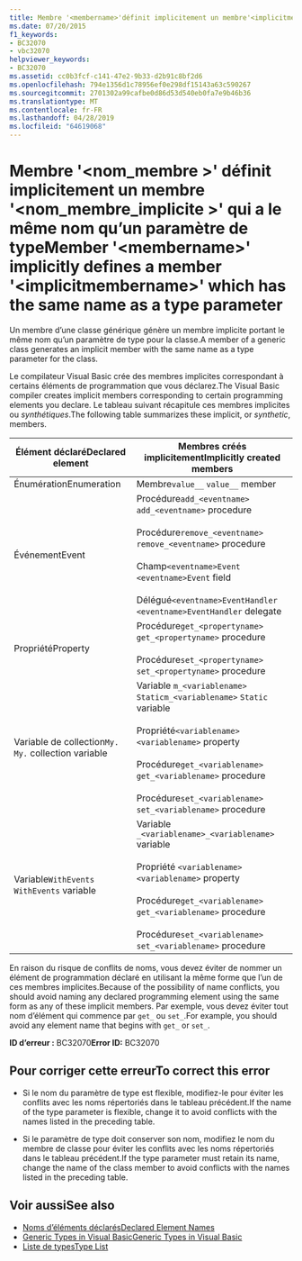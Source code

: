 ```yaml
---
title: Membre '<membername>'définit implicitement un membre'<implicitmembername>' qui a le même nom qu’un paramètre de type
ms.date: 07/20/2015
f1_keywords:
- BC32070
- vbc32070
helpviewer_keywords:
- BC32070
ms.assetid: cc0b3fcf-c141-47e2-9b33-d2b91c8bf2d6
ms.openlocfilehash: 794e1356d1c78956ef0e298df15143a63c590267
ms.sourcegitcommit: 2701302a99cafbe0d86d53d540eb0fa7e9b46b36
ms.translationtype: MT
ms.contentlocale: fr-FR
ms.lasthandoff: 04/28/2019
ms.locfileid: "64619068"
---
```

# <a name="member-membername-implicitly-defines-a-member-implicitmembername-which-has-the-same-name-as-a-type-parameter"></a><span data-ttu-id="83ec9-102">Membre '\<nom_membre >' définit implicitement un membre '\<nom_membre_implicite >' qui a le même nom qu’un paramètre de type</span><span class="sxs-lookup"><span data-stu-id="83ec9-102">Member '\<membername>' implicitly defines a member '\<implicitmembername>' which has the same name as a type parameter</span></span>
<span data-ttu-id="83ec9-103">Un membre d’une classe générique génère un membre implicite portant le même nom qu’un paramètre de type pour la classe.</span><span class="sxs-lookup"><span data-stu-id="83ec9-103">A member of a generic class generates an implicit member with the same name as a type parameter for the class.</span></span>  
  
 <span data-ttu-id="83ec9-104">Le compilateur Visual Basic crée des membres implicites correspondant à certains éléments de programmation que vous déclarez.</span><span class="sxs-lookup"><span data-stu-id="83ec9-104">The Visual Basic compiler creates implicit members corresponding to certain programming elements you declare.</span></span> <span data-ttu-id="83ec9-105">Le tableau suivant récapitule ces membres implicites ou *synthétiques*.</span><span class="sxs-lookup"><span data-stu-id="83ec9-105">The following table summarizes these implicit, or *synthetic*, members.</span></span>  
  
|<span data-ttu-id="83ec9-106">Élément déclaré</span><span class="sxs-lookup"><span data-stu-id="83ec9-106">Declared element</span></span>|<span data-ttu-id="83ec9-107">Membres créés implicitement</span><span class="sxs-lookup"><span data-stu-id="83ec9-107">Implicitly created members</span></span>|  
|----------------------|--------------------------------|  
|<span data-ttu-id="83ec9-108">Énumération</span><span class="sxs-lookup"><span data-stu-id="83ec9-108">Enumeration</span></span>|<span data-ttu-id="83ec9-109">Membre`value__` </span><span class="sxs-lookup"><span data-stu-id="83ec9-109">`value__` member</span></span>|  
|<span data-ttu-id="83ec9-110">Événement</span><span class="sxs-lookup"><span data-stu-id="83ec9-110">Event</span></span>|<span data-ttu-id="83ec9-111">Procédure`add_<eventname>` </span><span class="sxs-lookup"><span data-stu-id="83ec9-111">`add_<eventname>` procedure</span></span><br /><br /> <span data-ttu-id="83ec9-112">Procédure`remove_<eventname>` </span><span class="sxs-lookup"><span data-stu-id="83ec9-112">`remove_<eventname>` procedure</span></span><br /><br /> <span data-ttu-id="83ec9-113">Champ`<eventname>Event` </span><span class="sxs-lookup"><span data-stu-id="83ec9-113">`<eventname>Event` field</span></span><br /><br /> <span data-ttu-id="83ec9-114">Délégué`<eventname>EventHandler` </span><span class="sxs-lookup"><span data-stu-id="83ec9-114">`<eventname>EventHandler` delegate</span></span>|  
|<span data-ttu-id="83ec9-115">Propriété</span><span class="sxs-lookup"><span data-stu-id="83ec9-115">Property</span></span>|<span data-ttu-id="83ec9-116">Procédure`get_<propertyname>` </span><span class="sxs-lookup"><span data-stu-id="83ec9-116">`get_<propertyname>` procedure</span></span><br /><br /> <span data-ttu-id="83ec9-117">Procédure`set_<propertyname>` </span><span class="sxs-lookup"><span data-stu-id="83ec9-117">`set_<propertyname>` procedure</span></span>|  
|<span data-ttu-id="83ec9-118">Variable de collection`My.` </span><span class="sxs-lookup"><span data-stu-id="83ec9-118">`My.` collection variable</span></span>|<span data-ttu-id="83ec9-119">Variable `m_<variablename>` `Static`</span><span class="sxs-lookup"><span data-stu-id="83ec9-119">`m_<variablename>` `Static` variable</span></span><br /><br /> <span data-ttu-id="83ec9-120">Propriété`<variablename>` </span><span class="sxs-lookup"><span data-stu-id="83ec9-120">`<variablename>` property</span></span><br /><br /> <span data-ttu-id="83ec9-121">Procédure`get_<variablename>` </span><span class="sxs-lookup"><span data-stu-id="83ec9-121">`get_<variablename>` procedure</span></span><br /><br /> <span data-ttu-id="83ec9-122">Procédure`set_<variablename>` </span><span class="sxs-lookup"><span data-stu-id="83ec9-122">`set_<variablename>` procedure</span></span>|  
|<span data-ttu-id="83ec9-123">Variable`WithEvents` </span><span class="sxs-lookup"><span data-stu-id="83ec9-123">`WithEvents` variable</span></span>|<span data-ttu-id="83ec9-124">Variable `_<variablename>`</span><span class="sxs-lookup"><span data-stu-id="83ec9-124">`_<variablename>` variable</span></span><br /><br /> <span data-ttu-id="83ec9-125">Propriété `<variablename>`</span><span class="sxs-lookup"><span data-stu-id="83ec9-125">`<variablename>` property</span></span><br /><br /> <span data-ttu-id="83ec9-126">Procédure`get_<variablename>` </span><span class="sxs-lookup"><span data-stu-id="83ec9-126">`get_<variablename>` procedure</span></span><br /><br /> <span data-ttu-id="83ec9-127">Procédure`set_<variablename>` </span><span class="sxs-lookup"><span data-stu-id="83ec9-127">`set_<variablename>` procedure</span></span>|  
  
 <span data-ttu-id="83ec9-128">En raison du risque de conflits de noms, vous devez éviter de nommer un élément de programmation déclaré en utilisant la même forme que l’un de ces membres implicites.</span><span class="sxs-lookup"><span data-stu-id="83ec9-128">Because of the possibility of name conflicts, you should avoid naming any declared programming element using the same form as any of these implicit members.</span></span> <span data-ttu-id="83ec9-129">Par exemple, vous devez éviter tout nom d’élément qui commence par `get_` ou `set_`.</span><span class="sxs-lookup"><span data-stu-id="83ec9-129">For example, you should avoid any element name that begins with `get_` or `set_`.</span></span>  
  
 <span data-ttu-id="83ec9-130">**ID d’erreur :** BC32070</span><span class="sxs-lookup"><span data-stu-id="83ec9-130">**Error ID:** BC32070</span></span>  
  
## <a name="to-correct-this-error"></a><span data-ttu-id="83ec9-131">Pour corriger cette erreur</span><span class="sxs-lookup"><span data-stu-id="83ec9-131">To correct this error</span></span>  
  
- <span data-ttu-id="83ec9-132">Si le nom du paramètre de type est flexible, modifiez-le pour éviter les conflits avec les noms répertoriés dans le tableau précédent.</span><span class="sxs-lookup"><span data-stu-id="83ec9-132">If the name of the type parameter is flexible, change it to avoid conflicts with the names listed in the preceding table.</span></span>  
  
- <span data-ttu-id="83ec9-133">Si le paramètre de type doit conserver son nom, modifiez le nom du membre de classe pour éviter les conflits avec les noms répertoriés dans le tableau précédent.</span><span class="sxs-lookup"><span data-stu-id="83ec9-133">If the type parameter must retain its name, change the name of the class member to avoid conflicts with the names listed in the preceding table.</span></span>  
  
## <a name="see-also"></a><span data-ttu-id="83ec9-134">Voir aussi</span><span class="sxs-lookup"><span data-stu-id="83ec9-134">See also</span></span>

- [<span data-ttu-id="83ec9-135">Noms d’éléments déclarés</span><span class="sxs-lookup"><span data-stu-id="83ec9-135">Declared Element Names</span></span>](../../visual-basic/programming-guide/language-features/declared-elements/declared-element-names.md)
- [<span data-ttu-id="83ec9-136">Generic Types in Visual Basic</span><span class="sxs-lookup"><span data-stu-id="83ec9-136">Generic Types in Visual Basic</span></span>](../../visual-basic/programming-guide/language-features/data-types/generic-types.md)
- [<span data-ttu-id="83ec9-137">Liste de types</span><span class="sxs-lookup"><span data-stu-id="83ec9-137">Type List</span></span>](../../visual-basic/language-reference/statements/type-list.md)
